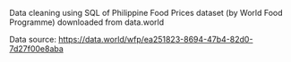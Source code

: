 Data cleaning using SQL of Philippine Food Prices dataset (by World Food Programme) downloaded from data.world

Data source: https://data.world/wfp/ea251823-8694-47b4-82d0-7d27f00e8aba
